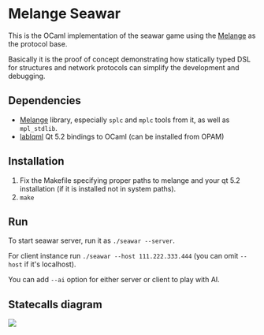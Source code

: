 # Melange Seawar

This is the OCaml implementation of the seawar game using the [Melange](https://github.com/avsm/melange) as the protocol base.

Basically it is the proof of concept demonstrating how statically typed DSL for structures and network protocols can simplify
the development and debugging.

## Dependencies

* [Melange](https://github.com/avsm/melange) library, especially `splc` and `mplc` tools from it, as well as `mpl_stdlib`.
* [lablqml](https://github.com/Kakadu/lablqt/tree/qml-dev) Qt 5.2 bindings to OCaml (can be installed from OPAM)

## Installation

1. Fix the Makefile specifying proper paths to melange and your qt 5.2 installation (if it is installed not in system paths).
2. `make`

## Run

To start seawar server, run it as `./seawar --server`.

For client instance run `./seawar --host 111.222.333.444` (you can omit `--host` if it's localhost).

You can add `--ai` option for either server or client to play with AI.

## Statecalls diagram

![](https://raw.github.com/torkve/melange-seawar/master/seawar.png)
